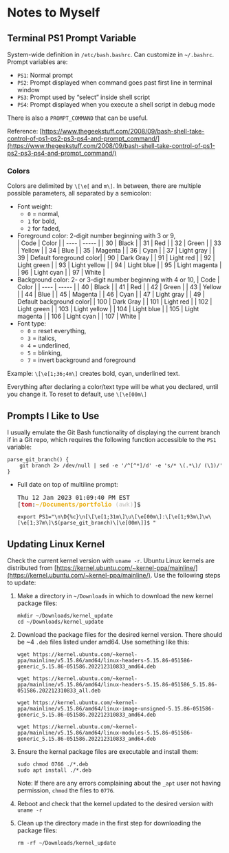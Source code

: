 # Notes to Myself

## Terminal PS1 Prompt Variable

System-wide definition in `/etc/bash.bashrc`. Can customize in `~/.bashrc`.  Prompt variables are:

  * `PS1`: Normal prompt
  * `PS2`: Prompt displayed when command goes past first line in terminal window
  * `PS3`: Prompt used by “select” inside shell script
  * `PS4`: Prompt displayed when you execute a shell script in debug mode  

There is also a `PROMPT_COMMAND` that can be useful.

Reference: [https://www.thegeekstuff.com/2008/09/bash-shell-take-control-of-ps1-ps2-ps3-ps4-and-prompt_command/](https://www.thegeekstuff.com/2008/09/bash-shell-take-control-of-ps1-ps2-ps3-ps4-and-prompt_command/)

### Colors

Colors are delimited by `\[\e[` and `m\]`. In between, there are multiple possible parameters, all separated by a semicolon:  
  * Font weight:  
    * `0` = normal,  
    * `1` for bold,  
    * `2` for faded,  
  * Foreground color: 2-digit number beginning with 3 or 9,  
    | Code | Color |
    | ---- | ----- |
    | 30   | Black |
    | 31   | Red   |
    | 32   | Green   |
    | 33   | Yellow   |
    | 34   | Blue   |
    | 35   | Magenta   |
    | 36   | Cyan   |
    | 37   | Light gray   |
    | 39   | Default foreground color|
    | 90   | Dark Gray |
    | 91   | Light red |
    | 92   | Light green |
    | 93   | Light yellow |
    | 94   | Light blue |
    | 95   | Light magenta |
    | 96   | Light cyan |
    | 97   | White |
  * Background color: 2- or 3-digit number beginning with 4 or 10,
    | Code | Color |
    | ---- | ----- |
    | 40   | Black |
    | 41   | Red   |
    | 42   | Green   |
    | 43   | Yellow   |
    | 44   | Blue   |
    | 45   | Magenta   |
    | 46   | Cyan   |
    | 47   | Light gray   |
    | 49   | Default background color|
    | 100   | Dark Gray |
    | 101   | Light red |
    | 102   | Light green |
    | 103   | Light yellow |
    | 104   | Light blue |
    | 105   | Light magenta |
    | 106   | Light cyan |
    | 107   | White |
  * Font type:  
    * `0` = reset everything,  
    * `3` = italics, 
    * `4` = underlined, 
    * `5` = blinking, 
    * `7` = invert background and foreground

Example: `\[\e[1;36;4m\]` creates bold, cyan, underlined text.

Everything after declaring a color/text type will be what you declared, until you change it. To reset to default, use `\[\e[00m\]`

## Prompts I Like to Use

I usually emulate the Git Bash functionality of displaying the current branch if in a Git repo, which requires the following function accessible to the `PS1` variable:

```{sh}
parse_git_branch() {
    git branch 2> /dev/null | sed -e '/^[^*]/d' -e 's/* \(.*\)/ (\1)/'
}
```

* Full date on top of multiline prompt:
  <pre>Thu 12 Jan 2023 01:09:40 PM EST
  [<font color="#C01C28"><b>tom</b></font>:<font color="#E9AD0C"><b>~/Documents/portfolio</b></font><font color="#D0CFCC"><b> (awk)</b></font>]$ </pre>
    `export PS1="\n\D{%c}\n[\[\e[1;31m\]\u\[\e[00m\]:\[\e[1;93m\]\w\[\e[1;37m\]\$(parse_git_branch)\[\e[00m\]]$ "`



## Updating Linux Kernel

Check the current kernel version with `uname -r`. Ubuntu Linux kernels are distributed from [https://kernel.ubuntu.com/~kernel-ppa/mainline/](https://kernel.ubuntu.com/~kernel-ppa/mainline/). Use the following steps to update:  

1. Make a directory in `~/Downloads` in which to download the new kernel package files:  

    ```
    mkdir ~/Downloads/kernel_update
    cd ~/Downloads/kernel_update
    ```

1. Download the package files for the desired kernel version. There should be ~4 `.deb` files listed under amd64. Use something like this:  

    ```
    wget https://kernel.ubuntu.com/~kernel-ppa/mainline/v5.15.86/amd64/linux-headers-5.15.86-051586-generic_5.15.86-051586.202212310833_amd64.deb

    wget https://kernel.ubuntu.com/~kernel-ppa/mainline/v5.15.86/amd64/linux-headers-5.15.86-051586_5.15.86-051586.202212310833_all.deb

    wget https://kernel.ubuntu.com/~kernel-ppa/mainline/v5.15.86/amd64/linux-image-unsigned-5.15.86-051586-generic_5.15.86-051586.202212310833_amd64.deb

    wget https://kernel.ubuntu.com/~kernel-ppa/mainline/v5.15.86/amd64/linux-modules-5.15.86-051586-generic_5.15.86-051586.202212310833_amd64.deb
    ```

1. Ensure the kernal package files are executable and install them:  
    ```
    sudo chmod 0766 ./*.deb
    sudo apt install ./*.deb
    ```

    Note: If there are any errors complaining about the `_apt` user not having permission, `chmod` the files to `0776`.

1. Reboot and check that the kernel updated to the desired version with `uname -r`

1. Clean up the directory made in the first step for downloading the package files:

    ```
    rm -rf ~/Downloads/kernel_update
    ```

